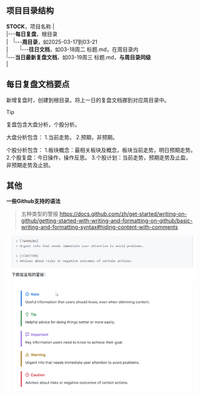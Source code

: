 ## 项目目录结构

**STOCK**，项目名称
|  
|---**每日复盘**，根目录    
|&emsp;<sup>|</sup>---**周目录**，如2025-03-17到03-21    
|&emsp;&emsp;&nbsp;<sup>|</sup>---**往日文档**，如03-18周二 标题.md，在周目录内    
<sup>|</sup>---**当日最新复盘文档**，如03-19周三 标题.md，**与周目录同级**    
|

## 每日复盘文档要点  

新增复盘时，创建到根目录。将上一日的复盘文档挪到对应周目录中。

> [!Tip]
> 复盘包含大盘分析，个股分析。
>
> 大盘分析包含：
> 1.当前走势。
> 2.预期，非预期。
> 
> 个股分析包含：
> 1.板块概念：最相关板块及概念，板块当前走势，明日预期走势。
> 2.个股复盘：今日操作，操作反思。
> 3.个股计划：当前走势，预期走势及止盈，非预期走势及止损。


## 其他
**一些Github支持的语法**

> 五种类型的警报
> https://docs.github.com/zh/get-started/writing-on-github/getting-started-with-writing-and-formatting-on-github/basic-writing-and-formatting-syntax#hiding-content-with-comments

![alt text](image.png)
